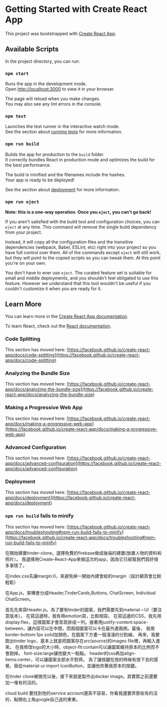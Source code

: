 # Getting Started with Create React App

This project was bootstrapped with [Create React App](https://github.com/facebook/create-react-app).

## Available Scripts

In the project directory, you can run:

### `npm start`

Runs the app in the development mode.\
Open [http://localhost:3000](http://localhost:3000) to view it in your browser.

The page will reload when you make changes.\
You may also see any lint errors in the console.

### `npm test`

Launches the test runner in the interactive watch mode.\
See the section about [running tests](https://facebook.github.io/create-react-app/docs/running-tests) for more information.

### `npm run build`

Builds the app for production to the `build` folder.\
It correctly bundles React in production mode and optimizes the build for the best performance.

The build is minified and the filenames include the hashes.\
Your app is ready to be deployed!

See the section about [deployment](https://facebook.github.io/create-react-app/docs/deployment) for more information.

### `npm run eject`

**Note: this is a one-way operation. Once you `eject`, you can't go back!**

If you aren't satisfied with the build tool and configuration choices, you can `eject` at any time. This command will remove the single build dependency from your project.

Instead, it will copy all the configuration files and the transitive dependencies (webpack, Babel, ESLint, etc) right into your project so you have full control over them. All of the commands except `eject` will still work, but they will point to the copied scripts so you can tweak them. At this point you're on your own.

You don't have to ever use `eject`. The curated feature set is suitable for small and middle deployments, and you shouldn't feel obligated to use this feature. However we understand that this tool wouldn't be useful if you couldn't customize it when you are ready for it.

## Learn More

You can learn more in the [Create React App documentation](https://facebook.github.io/create-react-app/docs/getting-started).

To learn React, check out the [React documentation](https://reactjs.org/).

### Code Splitting

This section has moved here: [https://facebook.github.io/create-react-app/docs/code-splitting](https://facebook.github.io/create-react-app/docs/code-splitting)

### Analyzing the Bundle Size

This section has moved here: [https://facebook.github.io/create-react-app/docs/analyzing-the-bundle-size](https://facebook.github.io/create-react-app/docs/analyzing-the-bundle-size)

### Making a Progressive Web App

This section has moved here: [https://facebook.github.io/create-react-app/docs/making-a-progressive-web-app](https://facebook.github.io/create-react-app/docs/making-a-progressive-web-app)

### Advanced Configuration

This section has moved here: [https://facebook.github.io/create-react-app/docs/advanced-configuration](https://facebook.github.io/create-react-app/docs/advanced-configuration)

### Deployment

This section has moved here: [https://facebook.github.io/create-react-app/docs/deployment](https://facebook.github.io/create-react-app/docs/deployment)

### `npm run build` fails to minify

This section has moved here: [https://facebook.github.io/create-react-app/docs/troubleshooting#npm-run-build-fails-to-minify](https://facebook.github.io/create-react-app/docs/troubleshooting#npm-run-build-fails-to-minify)


在開始建置tinder-clone，選擇免費的firebase做成後端的建置(放置人物的資料和照片）。
我選擇用Create-React-App來做這次的app，因為它已經幫我們寫好很多事情了。

在index.css先讓margin:0，來避免掉一開始內建會給的margin（設計網頁會比較輕鬆）

在App.js，架構會分成Header,TinderCards,Buttons, ChatScreen, Individual ChatScreen。

首先先來寫Header.js。為了要有tinder的圖案，我們需要先到material－UI（要注意版本）。
在寫這邊時，我有用emotion寫，比較相容。
在寫這邊的CSS，我先用display:flex，這樣圖案才會乖乖排成一列。接著用justify-content:space-between，讓內容可以在中間，而兩個圖案可以卡在最外邊兩側。最後，
我用border-bottom:1px solid加顏色，在圖案下方畫一個淺淺的分割線。
再來，我要跑出tinder logo，基本上就是把圖案存在src(source)的images file裡，再輸入進來。
在我修改logo的大小時，object-fit:contain可以讓圖案維持原本的比例而不會跑掉。
font-size:large讓他變大一點點。
header的css再加align-items:center，可以讓圖案全部水平對齊。
為了讓按鍵在按的時候有按下去的感覺，我從material-ui import IconButton，並讓他夾著我原本的按鍵。















在tinder clone被做完以後，接下來就是製作出docker image。其實那之前還要加一堆有的沒的。

cloud build 要找到他的service account還真不容易，你看我還要弄那些有的沒的，點開右上角google自己送的東東。
